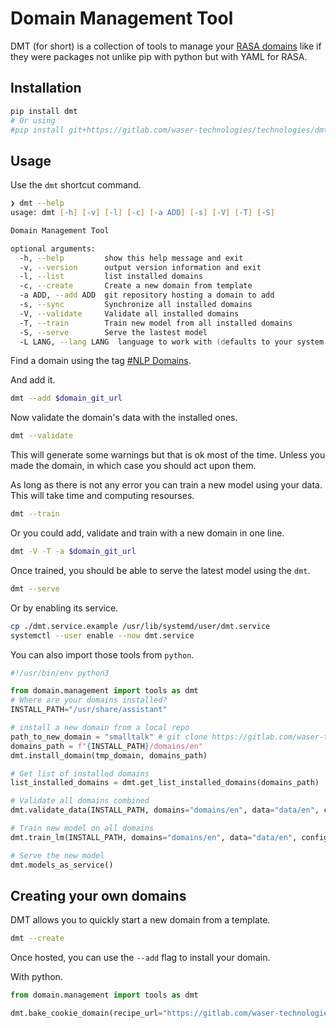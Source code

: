 # Domain Management Tool

DMT (for short) is a collection of tools to manage your [RASA domains](https://rasa.com/docs/rasa/domain/) like if they were packages not unlike pip with python but with YAML for RASA.

## Installation

```zsh
pip install dmt
# Or using
#pip install git+https://gitlab.com/waser-technologies/technologies/dmt.git
```

## Usage

Use the `dmt` shortcut command.

```zsh
❯ dmt --help
usage: dmt [-h] [-v] [-l] [-c] [-a ADD] [-s] [-V] [-T] [-S]

Domain Management Tool

optional arguments:
  -h, --help         show this help message and exit
  -v, --version      output version information and exit
  -l, --list         list installed domains
  -c, --create       Create a new domain from template
  -a ADD, --add ADD  git repository hosting a domain to add
  -s, --sync         Synchronize all installed domains
  -V, --validate     Validate all installed domains
  -T, --train        Train new model from all installed domains
  -S, --serve        Serve the lastest model
  -L LANG, --lang LANG  language to work with (defaults to your system preference: $LANG)
```

Find a domain using the tag [#NLP Domains](https://gitlab.com/explore/projects/topics/NLP%20Domains).

And add it.

```zsh
dmt --add $domain_git_url
```

Now validate the domain's data with the installed ones.

```zsh
dmt --validate
```

This will generate some warnings but that is ok most of the time. Unless you made the domain, in which case you should act upon them.

As long as there is not any error you can train a new model using your data. This will take time and computing resourses.

```zsh
dmt --train
```

Or you could add, validate and train with a new domain in one line.

```zsh
dmt -V -T -a $domain_git_url
```

Once trained, you should be able to serve the latest model using the `dmt`.

```zsh
dmt --serve
```

Or by enabling its service.

```zsh
cp ./dmt.service.example /usr/lib/systemd/user/dmt.service
systemctl --user enable --now dmt.service
```

You can also import those tools from `python`.

```python
#!/usr/bin/env python3

from domain.management import tools as dmt
# Where are your domains installed?
INSTALL_PATH="/usr/share/assistant"

# install a new domain from a local repo
path_to_new_domain = "smalltalk" # git clone https://gitlab.com/waser-technologies/data/nlu/en/smalltalk.git ./smalltalk
domains_path = f"{INSTALL_PATH}/domains/en"
dmt.install_domain(tmp_domain, domains_path)

# Get list of installed domains
list_installed_domains = dmt.get_list_installed_domains(domains_path)

# Validate all domains combined
dmt.validate_data(INSTALL_PATH, domains="domains/en", data="data/en", config="configs/en/config.yml")

# Train new model on all domains
dmt.train_lm(INSTALL_PATH, domains="domains/en", data="data/en", config="configs/en/config.yml", models="models/en/NLU")

# Serve the new model
dmt.models_as_service()
```

## Creating your own domains

DMT allows you to quickly start a new domain from a template.

```zsh
dmt --create
```

Once hosted, you can use the `--add` flag to install your domain.

With python.

```python
from domain.management import tools as dmt

dmt.bake_cookie_domain(recipe_url="https://gitlab.com/waser-technologies/cookiecutters/nlu-domain-template")
```